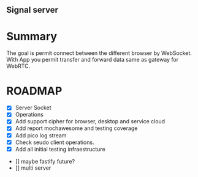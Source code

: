 Signal server
--------------------
# Summary

The goal is permit connect between the different browser by WebSocket. With App you permit transfer and forward data same as gateway for WebRTC.

# ROADMAP

- [X] Server Socket
- [X] Operations
- [X] Add support cipher for browser, desktop and service cloud
- [X] Add report mochawesome and testing coverage
- [X] Add pico log stream
- [X] Check seudo client operations.
- [X] Add all initial testing infraestructure
- [] maybe fastify future?
- [] multi server
